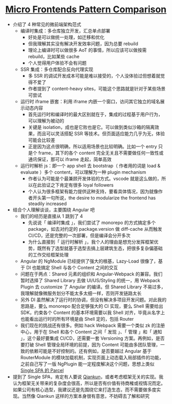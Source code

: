 # [Micro Frontends Pattern Comparison](https://blog.bitsrc.io/microfrontend-pattern-comparison-c50a9d2e4172)

- 介绍了 4 种常见的微前端架构范式
    - 编译时集成：多仓库独立开发，汇总单点部署
        - 好处是可以做统一处理，如迁移和优化
        - 但我理解其实没有解决开发效率问题，因为总要 rebuild
        - 理论上编译时可以做很多 AoT 的事情，所以应该可以做按需 rebuild，比如某些 cache
        - 个人觉得用户体验不会有问题
    - SSR 集成：多仓库配合反向代理实现
        - 多 SSR 的调试开发成本可能是难以接受的，个人没体验过但想着就觉得不爱了
        - 作者提到了 content-heavy sites，可能这个思路就是针对于某些场景可尝试
    - 运行时 iframe 嵌套：利用 iframe 内嵌一个窗口，访问其它独立的域名展示动态内容
        - 首先运行时和编译时的最大区别就在于，集成的过程基于用户行为，可以理解为被动的
        - 关键是 isolation，成也是它败也是它。可以做到类似沙箱的隔离效果，而且可以灵活搭配 SSR 等技术。但页面适应能力几乎为无，体验可能会比较差
        - 正是因为这点很明确，所以适用场景也比较明确。比如一个 entry 只是个 frame，其下的各个 content 完全无关且不需要做任何一致性或通讯保证，那可以 iframe 走起，简单高效
    - 运行时解析 js：即一个 app shell 去 bootstrap（ 作者用的词是 load & evaluate ）多个 content，可以理解为一种 plugin mechanism
        - 作者认为可能是个最兼顾开发体验的方式。vscode 就是这么做的，所以在此验证之下肯定有很多 loyal followers
        - 个人认为很多框架有能力提供这种支持，要看具体情况，因为就像作者开头第一句所说，the desire to modularize the frontend has steadily increased
- 结合个人理解谈谈，主要围绕 Angular 吧
    - 我们的经历是直接从 1 跳到了 4
        - 先说说「 编译时集成 」，我们尝试了 monorepo 的方式搞定多个 package，如去对约定的 package.version 做 diff-cache 从而触发 CI/CD，还是完整的一次部署，但是编译会分开多次
        - 为什么直接到「 运行时解析 」，我个人的理由是想充分发挥框架优势，既然有了选型就基于选型去搞上层建筑生态，把很多复杂偏基础的工作交给框架处理
    - Angular 的 NgModule 已经提供了强大的根基，Lazy-Load 很像了，基于 DI 也能搞定 Shell 与各个 Content 之间的交互
    - 问题在于两点：Shared 元素的组织和 Angular-Webpack 的兼容。我们暂时选择了 Shared Library 去做 UI/US/Styling 的统一，用 Webpack Plugin 去 customize 了 Angular 的编译。但 Shared Library 不易过多，我理解就像微服务划分不能太多太细一样，否则开发链路太长
    - 另外 DI 虽然解决了运行时的协调，但没有解决多项目开发问题。对此我的思路是，要么 monorepo 配合足够强大的 CI 实现，要么 Shell 需要给出 SDK，约束各个 Content 的基本环境需要以我 Shell 对齐，毕竟从名字上也能看出运行时的所有环境是由 Shell 定的，包括 Router
    - 我们现在的挑战还有很多。例如 hack Webpack 需要一个类似 zk 的注册中心，用于在 Shell 和各个 Content 之间「 发现 」、「 管理 」和「 通知 」，这个最好要集成 CI/CD，还需要一套 Versioning 方案。再例如，是否要打破 Shell 管理全局环境的前提，因为 Content 可能由多团队管理，一致的依赖可能是不好控制的。还有例如，是否要越过 Angular 基于 RouterModule 的模块加载机制，实现页面上动态载入局部插件的功能，之前自己写了一版 NgPlugin 能一定程度解决这个问题，思想上类似 [Single SPA 的 Parcel](https://single-spa.js.org/docs/parcels-overview)
- 提到了 Single SPA，肯定有人要说 [Qiankun](https://github.com/umijs/qiankun)，或者考虑框架无关的实现。我认为框架无关带来的复杂度会很高，所以是否有价值有待商榷或视情况而定。如果公司有核心选型，我建议还是先围绕它来打造生态，而不需要做多度实现。当然像 Qiankun 这样的方案本身很有意思，不妨碍去了解和研究
